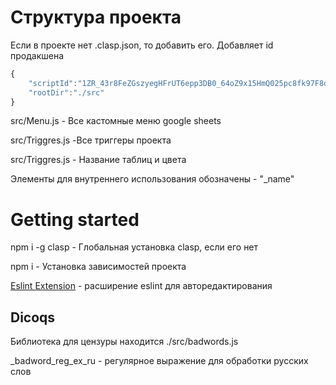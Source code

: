 # Структура проекта

Если в проекте нет .clasp.json, то добавить его. Добавляет id продакшена

```javascript
{
    "scriptId":"1ZR_43r8FeZGszyegHFrUT6epp3DB0_64oZ9x15HmQ025pc8fk97F8d59",
    "rootDir":"./src"
}

```

src/Menu.js - Все кастомные меню google sheets

src/Triggres.js -Все триггеры проекта

src/Triggres.js - Название таблиц и цвета

Элементы для внутреннего использования обозначены - "_name"

# Getting started

npm i -g clasp			- Глобальная установка clasp, если его нет

npm i 				- Установка зависимостей проекта

[Eslint Extension](https://marketplace.visualstudio.com/items?itemName=dbaeumer.vscode-eslint) - расширение eslint для авторедактирования

## Dicoqs

Библиотека для цензуры находится ./src/badwords.js

_badword_reg_ex_ru - регулярное выражение для обработки русских слов
